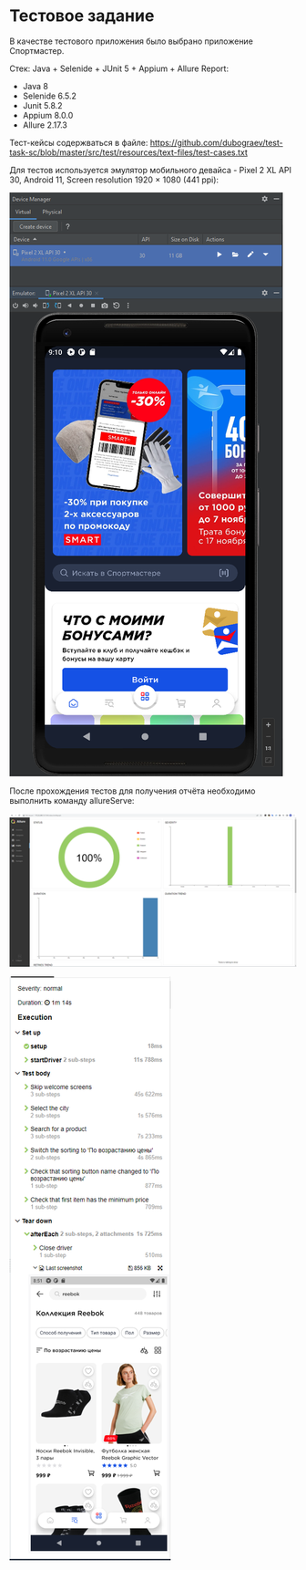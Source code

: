 # Тестовое задание
В качестве тестового приложения было выбрано приложение Спортмастер.

 Стек: Java + Selenide + JUnit 5 + Appium + Allure Report:
 - Java 8
 - Selenide 6.5.2
 - Junit 5.8.2
 - Appium 8.0.0
 - Allure 2.17.3

Тест-кейсы содержваться в файле: https://github.com/dubograev/test-task-sc/blob/master/src/test/resources/text-files/test-cases.txt

Для тестов используется эмулятор мобильного девайса - Pixel 2 XL API 30, Android 11, Screen resolution 1920 × 1080 (441 ppi):

![img.png](src/test/resources/images/avd.png)

После прохождения тестов для получения отчёта необходимо выполнить команду allureServe:

![img.png](src/test/resources/images/allure1.png)

![img.png](src/test/resources/images/allure2.png)